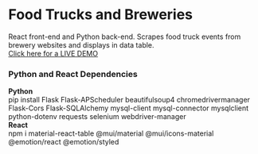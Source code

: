 # Food Trucks and Breweries
React front-end and Python back-end. Scrapes food truck events from brewery websites and displays in data table.
<br>
<a href="https://milescatlett.info/food-trucks-and-breweries/">Click here for a LIVE DEMO</a>
<br>
<h3>Python and React Dependencies</h3>
<strong>Python</strong>
<br>
pip install Flask Flask-APScheduler beautifulsoup4 chromedrivermanager Flask-Cors Flask-SQLAlchemy mysql-client mysql-connector mysqlclient python-dotenv requests selenium webdriver-manager
<br> 
<strong>React</strong>
<br>
npm i material-react-table @mui/material @mui/icons-material @emotion/react @emotion/styled
<br> 
